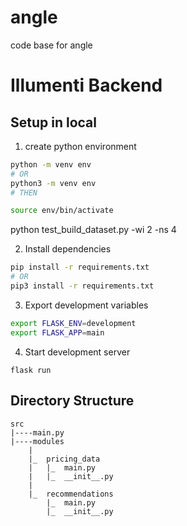 # angle
code base for angle

# Illumenti Backend

## Setup in local

1. create python environment
```bash
python -m venv env
# OR
python3 -m venv env
# THEN

source env/bin/activate

```
python test_build_dataset.py -wi 2 -ns 4 

2. Install dependencies

```bash
pip install -r requirements.txt
# OR
pip3 install -r requirements.txt
```

3. Export development variables

```bash
export FLASK_ENV=development
export FLASK_APP=main
```

4. Start development server

```
flask run
```

## Directory Structure

```
src
|----main.py
|----modules
    |
    |_  pricing_data
    |   |_  main.py
    |   |_  __init__.py
    |   
    |_  recommendations
        |_  main.py
        |_  __init__.py
```
